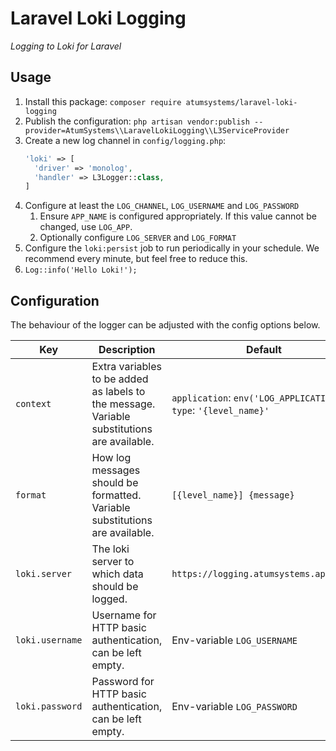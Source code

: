 # Laravel Loki Logging
_Logging to Loki for Laravel_

## Usage
1. Install this package: `composer require atumsystems/laravel-loki-logging`
2. Publish the configuration: `php artisan vendor:publish --provider=AtumSystems\\LaravelLokiLogging\\L3ServiceProvider`
3. Create a new log channel in `config/logging.php`:
   ```php
   'loki' => [
     'driver' => 'monolog',
     'handler' => L3Logger::class,
   ]
   ```
4. Configure at least the `LOG_CHANNEL`, `LOG_USERNAME` and `LOG_PASSWORD`
    1. Ensure `APP_NAME` is configured appropriately. If this value cannot be changed, use `LOG_APP`.
    2. Optionally configure `LOG_SERVER` and `LOG_FORMAT`
5. Configure the `loki:persist` job to run periodically in your schedule. We recommend every minute, but feel free to
 reduce this.
6. `Log::info('Hello Loki!');`

## Configuration
The behaviour of the logger can be adjusted with the config options below.

|Key|Description|Default|
|---|---|---|
|`context`|Extra variables to be added as labels to the message. Variable substitutions are available.|`application`: `env('LOG_APPLICATION')`<br/>`type`: `'{level_name}'`|
|`format`|How log messages should be formatted. Variable substitutions are available.|`[{level_name}] {message}`|
|`loki.server`|The loki server to which data should be logged.|`https://logging.atumsystems.app/loki`|
|`loki.username`|Username for HTTP basic authentication, can be left empty.|Env-variable `LOG_USERNAME`|
|`loki.password`|Password for HTTP basic authentication, can be left empty.|Env-variable `LOG_PASSWORD`|
